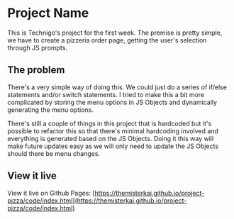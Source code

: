 # Project Name

This is Technigo's project for the first week. The premise is pretty simple, we have to create a 
pizzeria order page, getting the user's selection through JS prompts. 

## The problem

There's a very simple way of doing this. We could just do a series of if/else statements and/or
switch statements. I tried to make this a bit more complicated by storing the menu options in JS 
Objects and dynamically generating the menu options.

There's still a couple of things in this project that is hardcoded but it's possible to refactor this
so that there's minimal hardcoding involved and everything is generated based on the JS Objects. Doing it this way will make future updates easy as we will only need to update the JS Objects should
there be menu changes.

## View it live

View it live on Github Pages: [https://themisterkai.github.io/project-pizza/code/index.html](https://themisterkai.github.io/project-pizza/code/index.html)
